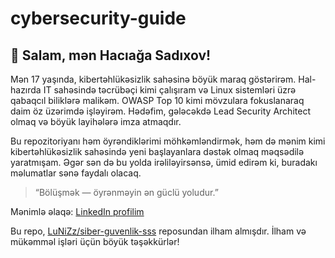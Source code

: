 # cybersecurity-guide


## 👋 Salam, mən Hacıağa Sadıxov!

Mən 17 yaşında, kibertəhlükəsizlik sahəsinə böyük maraq göstərirəm. Hal-hazırda IT sahəsində təcrübəçi kimi çalışıram və Linux sistemləri üzrə qabaqcıl biliklərə malikəm. OWASP Top 10 kimi mövzulara fokuslanaraq daim öz üzərimdə işləyirəm. Hədəfim, gələcəkdə Lead Security Architect olmaq və  böyük layihələrə imza atmaqdır.

Bu repozitoriyanı həm öyrəndiklərimi möhkəmləndirmək, həm də mənim kimi kibertəhlükəsizlik sahəsində yeni başlayanlara dəstək olmaq məqsədilə yaratmışam. Əgər sən də bu yolda irəliləyirsənsə, ümid edirəm ki, buradakı məlumatlar sənə faydalı olacaq.

> “Bölüşmək — öyrənməyin ən güclü yoludur.”

Mənimlə əlaqə: [LinkedIn profilim](https://www.linkedin.com/in/hajiaga-sadikhov/)

Bu repo, [LuNiZz/siber-guvenlik-sss](https://github.com/LuNiZz/siber-guvenlik-sss) reposundan ilham almışdır. İlham və mükəmməl işləri üçün böyük təşəkkürlər!
